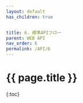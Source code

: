 ```yaml
---
layout: default
has_children: true


title: 6. 標準APIフロー
parent: WEB API
nav_order: 6
permalink: /API/6
---
```


# {{ page.title }}

{:toc}
